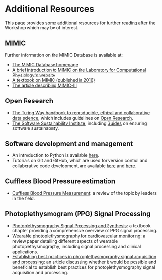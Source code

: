 # Additional Resources

This page provides some additional resources for further reading after the Workshop which may be of interest.

## MIMIC

Further information on the MIMIC Database is available at:
- [The MIMIC Database homepage](https://mimic.mit.edu/)
- [A brief introduction to MIMIC on the Laboratory for Computational Physiology's website](https://lcp.mit.edu/mimic)
- [A textbook on MIMIC (published in 2016)](https://doi.org/10.1007/978-3-319-43742-2)
- [The article describing MIMIC-III](https://doi.org/10.1038/sdata.2016.35)

## Open Research

- [The Turing Way handbook to reproducible, ethical and collaborative data science](https://the-turing-way.netlify.app/), which includes guidelines on [Open Research](https://the-turing-way.netlify.app/reproducible-research/open.html).
- [The Software Sustainability Institute](https://www.software.ac.uk/), including [Guides](https://www.software.ac.uk/resources/guides) on ensuring software sustainability.

## Software development and management

- An introduction to Python is available [here](https://prodigiouspython.github.io/ProdigiousPython/intro.html).
- Tutorials on Git and GitHub, which are used for version control and collaborative code development, are available [here](https://swcarpentry.github.io/git-novice/) and [here](https://www.youtube.com/playlist?list=PL4cUxeGkcC9goXbgTDQ0n_4TBzOO0ocPR).

## Cuffless Blood Pressure estimation

- [Cuffless Blood Pressure Measurement](https://doi.org/10.1146/annurev-bioeng-110220-014644): a review of the topic by leaders in the field.

## Photoplethysmogram (PPG) Signal Processing

- [Photoplethysmography Signal Processing and Synthesis](https://peterhcharlton.github.io/publication/ppg_sig_proc_chapter/): a textbook chapter providing a comprehensive overview of PPG signal processing.
- [Wearable photoplethysmography for cardiovascular monitoring](https://doi.org/10.1109/JPROC.2022.3149785): a review paper detailing different aspects of wearable photoplethysmography, including signal processing and clinical applications.
- [Establishing best practices in photoplethysmography signal acquisition and processing](https://doi.org/10.1088/1361-6579/ac6cc4): an article discussing whether it would be possible and beneficial to establish best practices for photoplethysmography signal acquisition and processing.
